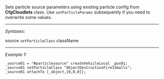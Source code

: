 Sets particle source parameters using existing particle config from **CfgCloudlets** class. Use `setParticleParams` subsequently if you need to overwrite some values.


---
*Syntaxes:*

source `setParticleClass` className

---
*Example 1:*

```sqf
_source01 = "#particlesource" createVehicleLocal _pos01;
_source01 setParticleClass "ObjectDestructionFire1Smallx";
_source01 attachTo [_object,[0,0,0]];
```